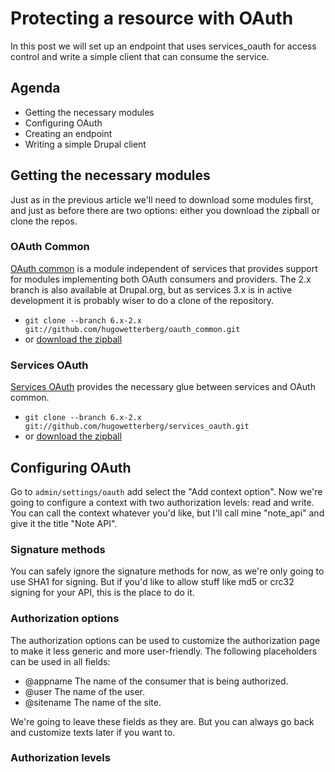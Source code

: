 Protecting a resource with OAuth
================================

In this post we will set up an endpoint that uses services_oauth for access control and write a simple client that can consume the service.

Agenda
------

* Getting the necessary modules
* Configuring OAuth
* Creating an endpoint
* Writing a simple Drupal client

Getting the necessary modules
-----------------------------

Just as in the previous article we'll need to download some modules first, and just as before there are two options: either you download the zipball or clone the repos.

### OAuth Common ###

[OAuth common](http://drupal.org/project/oauth_common) is a module independent of services that provides support for modules implementing both OAuth consumers and providers. The 2.x branch is also available at Drupal.org, but as services 3.x is in active development it is probably wiser to do a clone of the repository.

* `git clone --branch 6.x-2.x git://github.com/hugowetterberg/oauth_common.git`
* or [download the zipball](http://github.com/hugowetterberg/oauth_common/zipball/6.x-2.x)

### Services OAuth ###

[Services OAuth](http://drupal.org/project/services_oauth) provides the necessary glue between services and OAuth common.

* `git clone --branch 6.x-2.x git://github.com/hugowetterberg/services_oauth.git`
* or [download the zipball](http://github.com/hugowetterberg/services_oauth/zipball/6.x-2.x)

Configuring OAuth
-----------------

Go to `admin/settings/oauth` add select the "Add context option". Now we're going to configure a context with two authorization levels: read and write. You can call the context whatever you'd like, but I'll call mine "note_api" and give it the title "Note API". 

### Signature methods ###

You can safely ignore the signature methods for now, as we're only going to use SHA1 for signing. But if you'd like to allow stuff like md5 or crc32 signing for your API, this is the place to do it.

### Authorization options ###

The authorization options can be used to customize the authorization page to make it less generic and more user-friendly. The following placeholders can be used in all fields:

* @appname The name of the consumer that is being authorized.
* @user The name of the user.
* @sitename The name of the site.

We're going to leave these fields as they are. But you can always go back and customize texts later if you want to.

### Authorization levels ###

